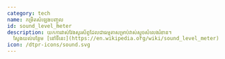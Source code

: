 ```yaml
---
category: tech
name: កម្រិតសំឡេងបញ្ចូល
id: sound_level_meter
description: យកការវាស់វែងសូរស័ព្ទដែលជាធម្មតាសម្រាប់វាស់ស្ទូចសំលេងរំខាន។
  ស្វែងយល់បន្ថែម [នៅទីនេះ](https://en.wikipedia.org/wiki/sound_level_meter)
icon: /dtpr-icons/sound.svg
---
```

